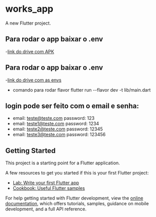 # works_app

A new Flutter project.

## Para rodar o app baixar o .env
-[link do drive com APK](https://drive.google.com/file/d/1tkgsSY4dbxCEjy-EzmHuNMRYIIWu6yT2/view?usp=sharing)

## Para rodar o app baixar o .env
-[link do drive com as envs](https://drive.google.com/file/d/1ypwYA7oaH1xfyRZyk9w8y5uvm5CZG_ZL/view?usp=sharing)

- comando para rodar flavor
flutter run --flavor dev -t lib/main.dart


## login pode ser feito com o email e senha:
- email: teste@teste.com password: 123
- email: teste1@teste.com password: 1234
- email: teste2@teste.com password: 12345
- email: teste3@teste.com password: 123456

## Getting Started

This project is a starting point for a Flutter application.

A few resources to get you started if this is your first Flutter project:

- [Lab: Write your first Flutter app](https://docs.flutter.dev/get-started/codelab)
- [Cookbook: Useful Flutter samples](https://docs.flutter.dev/cookbook)

For help getting started with Flutter development, view the
[online documentation](https://docs.flutter.dev/), which offers tutorials,
samples, guidance on mobile development, and a full API reference.
